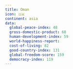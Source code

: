 ```yaml
---
title: Oman
icon: 🇴🇲
continent: asia
data:
  global-peace-index: 48
  gross-domestic-product: 68
  human-development-index: 59
  world-happiness-report:
  cost-of-living: 82
  good-country-index: 131
  global-freedom-score: 159
  democracy-index: 119
---
```

